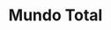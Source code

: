 ---
title: "Mundo Total"
url: /caracas/mundo-total-boulevard-de-sabana-grande-2/
shop: Warenhaus
---